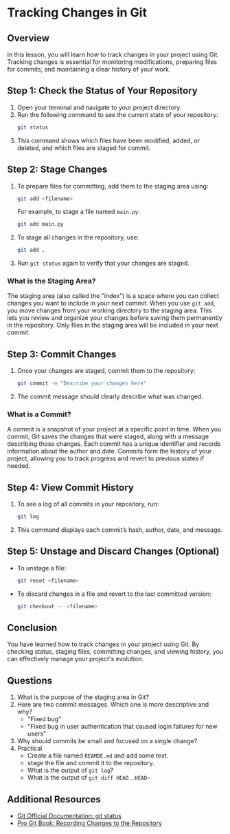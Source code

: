 # Tracking Changes in Git

## Overview
In this lesson, you will learn how to track changes in your project using Git. Tracking changes is essential for monitoring modifications, preparing files for commits, and maintaining a clear history of your work.

## Step 1: Check the Status of Your Repository

1. Open your terminal and navigate to your project directory.
2. Run the following command to see the current state of your repository:
   ```bash
   git status
   ```
3. This command shows which files have been modified, added, or deleted, and which files are staged for commit.

## Step 2: Stage Changes

1. To prepare files for committing, add them to the staging area using:
   ```bash
   git add <filename>
   ```
   For example, to stage a file named `main.py`:
   ```bash
   git add main.py
   ```
2. To stage all changes in the repository, use:
   ```bash
   git add .
   ```
3. Run `git status` again to verify that your changes are staged.

### What is the Staging Area?

The staging area (also called the "index") is a space where you can collect changes you want to include in your next commit. When you use `git add`, you move changes from your working directory to the staging area. This lets you review and organize your changes before saving them permanently in the repository. Only files in the staging area will be included in your next commit.

## Step 3: Commit Changes

1. Once your changes are staged, commit them to the repository:
   ```bash
   git commit -m "Describe your changes here"
   ```
2. The commit message should clearly describe what was changed.

### What is a Commit?

A commit is a snapshot of your project at a specific point in time. When you commit, Git saves the changes that were staged, along with a message describing those changes. Each commit has a unique identifier and records information about the author and date. Commits form the history of your project, allowing you to track progress and revert to previous states if needed.

## Step 4: View Commit History

1. To see a log of all commits in your repository, run:
   ```bash
   git log
   ```
2. This command displays each commit’s hash, author, date, and message.

## Step 5: Unstage and Discard Changes (Optional)

- To unstage a file:
  ```bash
  git reset <filename>
  ```
- To discard changes in a file and revert to the last committed version:
  ```bash
  git checkout -- <filename>
  ```

## Conclusion
You have learned how to track changes in your project using Git. By checking status, staging files, committing changes, and viewing history, you can effectively manage your project's evolution.

## Questions
1. What is the purpose of the staging area in Git?
2. Here are two commit messages. Which one is more descriptive and why?
   - "Fixed bug"
   - "Fixed bug in user authentication that caused login failures for new users"
3. Why should commits be small and focused on a single change?
4. Practical
    - Create a file named `REAMDE.md` and add some text.
    - stage the file and commit it to the repository.
    - What is the output of `git log`?
    - What is the output of `git diff HEAD..HEAD~`

## Additional Resources
- [Git Official Documentation: git status](https://git-scm.com/docs/git-status)
- [Pro Git Book: Recording Changes to the Repository](https://git-scm.com/book/en/v2/Git-Basics-Recording-Changes-to-the-Repository)
